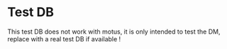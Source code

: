 # Test DB

This test DB does not work with motus, it is only intended to test the DM,
replace with a real test DB if available !
